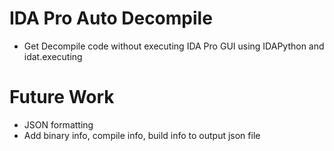 # IDA Pro Auto Decompile
- Get Decompile code without executing IDA Pro GUI using IDAPython and idat.executing

# Future Work
- JSON formatting
- Add binary info, compile info, build info to output json file 
